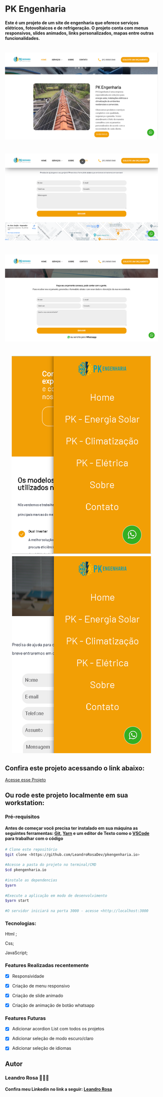 # PK Engenharia

<h4>Este é um projeto de um site de engenharia que oferece serviços elétricos, fotovoltaicos e de refrigeração. O projeto conta com menus responsivos, slides animados, links personalizados, mapas entre outras funcionalidades.</h4>

<h1><img src="./Imagens/readme.png" alt="Sol facil"></h1>
<h1><img src="./Imagens/readme1.png" alt="Sol facil"></h1>
<h1><img src="./Imagens/readme2.png" alt="Sol facil"></h1>
<h1 align="center"><img src="./Imagens/readme3.png" alt="Sol facil"><img src="./Imagens/readme4.png" alt="Sol facil"></h1>




<h2>Confira este projeto acessando o link abaixo:</h2>
<a target="_blank" href="https://github.com/LeandroRosaDev/pkengenharia.io/">Acesse esse Projeto</a>

<h2> Ou rode este projeto localmente em sua workstation:</h2>
<h3>Pré-requisitos</h3>
<h4>Antes de começar você precisa ter instalado em sua máquina as seguintes ferramentas: 
<a target="_blank" href="https://git-scm.com/downloads">Git</a>,
<a target="_blank" href="https://classic.yarnpkg.com/lang/en/docs/install/#windows-stable">Yarn</a>
e um editor de Texto como o <a target="_blank" href="https://code.visualstudio.com/download">VSCode</a> para trabalhar com o código</h4>

```bash
# Clone este repositório
$git clone <https://github.com/LeandroRosaDev/pkengenharia.io>

#Acesse a pasta do projeto no terminal/CMD
$cd pkengenharia.io

#instale as dependencias
$yarn

#Execute a aplicação em modo de desenvolvimento
$yarn start

#O servidor iniciará na porta 3000 - acesse <http://localhost:3000

``` 

### Tecnologias: 
Html ;

Css;

JavaScript;



### Features Realizadas recentemente
- [x] Responsividade
- [x] Criação de menu responsivo
- [x] Criação de slide animado
- [x] Criação de animação de botão whatsapp


### Features Futuras
- [x] Adicionar acordion List com todos os projetos
- [x] Adicionar seleção de modo escuro/claro
- [x] Adicionar seleção de idiomas


<h2>Autor</h2>
<h3>Leandro Rosa 👨🏻‍💻</3>
<h4>Confira meu Linkedin no link a seguir: <a target="_blank" href="https://www.linkedin.com/in/leandro-rosa-28ba8722a/">Leandro Rosa</a></h4>
